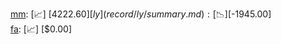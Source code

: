 [mm](record/mm/summary.md): [📈] [$4222.60]  
[ly](record/ly/summary.md): [📉] [$-1945.00]  
[fa](record/fa/summary.md): [📈] [$0.00]  
